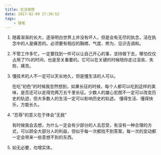 ```yaml
---
title: 生活感想
date: 2017-02-09 17:30:52
tags:
    - 随笔
---
```


1. 随着渐渐的长大，逐渐明白世界上并没有坏人，但是会有无尽的执念，活在执念中的人是痛苦的。必须要有相应的胸襟、气度、修为、见识去调和。

2. 不管工作多忙，一定要找到一件可以让自己开心的事，坚持做下去，哪怕仅仅占用了1%的时间，也是至关重要的。它可以在关键的时候陪你走过沮丧、失败、痛苦。

3. 懂技术的人不一定可以天长地久，但是懂生活的人可以。

    在吃“初色”的时候我忽然想到，如果长征的时候，每个人都可以吃到这样的美味，是否还可以走得完两万五千里长征。少数人的雄心宏图不一定可以改变历史的轨迹，但大多数人的生活一定可以影响历史的轨迹。 懂得生活、懂得快乐，方能长久。

4. "忍辱"的意义在于体会"无我"

    有时候我会去想，为什么一定会有少部分的人去忍受，有没有一种合理的方式，可以顾全大部分人的利益，但似乎每一次都找不到答案，每一次的变动都一定会带来一些意想不到的东西。

5. 如无必要，勿增实体。

